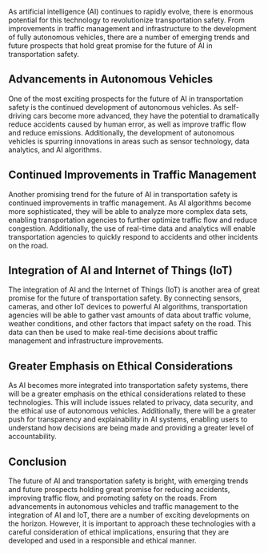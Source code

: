 
As artificial intelligence (AI) continues to rapidly evolve, there is enormous potential for this technology to revolutionize transportation safety. From improvements in traffic management and infrastructure to the development of fully autonomous vehicles, there are a number of emerging trends and future prospects that hold great promise for the future of AI in transportation safety.

Advancements in Autonomous Vehicles
-----------------------------------

One of the most exciting prospects for the future of AI in transportation safety is the continued development of autonomous vehicles. As self-driving cars become more advanced, they have the potential to dramatically reduce accidents caused by human error, as well as improve traffic flow and reduce emissions. Additionally, the development of autonomous vehicles is spurring innovations in areas such as sensor technology, data analytics, and AI algorithms.

Continued Improvements in Traffic Management
--------------------------------------------

Another promising trend for the future of AI in transportation safety is continued improvements in traffic management. As AI algorithms become more sophisticated, they will be able to analyze more complex data sets, enabling transportation agencies to further optimize traffic flow and reduce congestion. Additionally, the use of real-time data and analytics will enable transportation agencies to quickly respond to accidents and other incidents on the road.

Integration of AI and Internet of Things (IoT)
----------------------------------------------

The integration of AI and the Internet of Things (IoT) is another area of great promise for the future of transportation safety. By connecting sensors, cameras, and other IoT devices to powerful AI algorithms, transportation agencies will be able to gather vast amounts of data about traffic volume, weather conditions, and other factors that impact safety on the road. This data can then be used to make real-time decisions about traffic management and infrastructure improvements.

Greater Emphasis on Ethical Considerations
------------------------------------------

As AI becomes more integrated into transportation safety systems, there will be a greater emphasis on the ethical considerations related to these technologies. This will include issues related to privacy, data security, and the ethical use of autonomous vehicles. Additionally, there will be a greater push for transparency and explainability in AI systems, enabling users to understand how decisions are being made and providing a greater level of accountability.

Conclusion
----------

The future of AI and transportation safety is bright, with emerging trends and future prospects holding great promise for reducing accidents, improving traffic flow, and promoting safety on the roads. From advancements in autonomous vehicles and traffic management to the integration of AI and IoT, there are a number of exciting developments on the horizon. However, it is important to approach these technologies with a careful consideration of ethical implications, ensuring that they are developed and used in a responsible and ethical manner.
